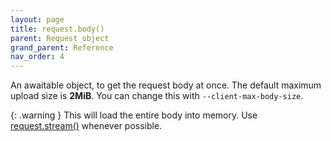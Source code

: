 ```yaml
---
layout: page
title: request.body()
parent: Request object
grand_parent: Reference
nav_order: 4
---
```


An awaitable object, to get the request body at once. The default maximum upload size is **2MiB**. You can change this with `--client-max-body-size`.

{: .warning }
This will load the entire body into memory. Use [request.stream()](/tremolo-docs/reference/request/stream.html) whenever possible.
